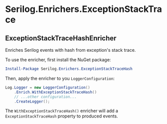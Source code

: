 # Serilog.Enrichers.ExceptionStackTrace

## ExceptionStackTraceHashEnricher

Enriches Serilog events with hash from exception's stack trace.
 
To use the enricher, first install the NuGet package:

```powershell
Install-Package Serilog.Enrichers.ExceptionStackTraceHash
```

Then, apply the enricher to you `LoggerConfiguration`:

```csharp
Log.Logger = new LoggerConfiguration()
    .Enrich.WithExceptionStackTraceHash()
    // ...other configuration...
    .CreateLogger();
```

The `WithExceptionStackTraceHash()` enricher will add a `ExceptionStackTraceHash` property to produced events.
